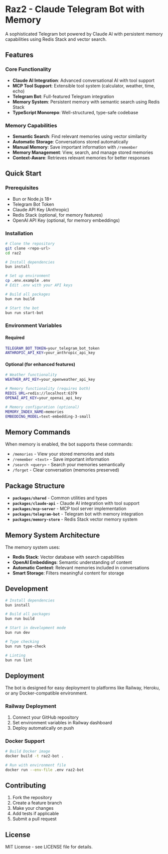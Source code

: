 # Raz2 - Claude Telegram Bot with Memory

A sophisticated Telegram bot powered by Claude AI with persistent memory capabilities using Redis Stack and vector search.

## Features

### Core Functionality
- **Claude AI Integration**: Advanced conversational AI with tool support
- **MCP Tool Support**: Extensible tool system (calculator, weather, time, echo)
- **Telegram Bot**: Full-featured Telegram integration
- **Memory System**: Persistent memory with semantic search using Redis Stack
- **TypeScript Monorepo**: Well-structured, type-safe codebase

### Memory Capabilities  
- **Semantic Search**: Find relevant memories using vector similarity
- **Automatic Storage**: Conversations stored automatically
- **Manual Memory**: Save important information with `/remember`
- **Memory Management**: View, search, and manage stored memories
- **Context-Aware**: Retrieves relevant memories for better responses

## Quick Start

### Prerequisites
- Bun or Node.js 18+
- Telegram Bot Token
- Claude API Key (Anthropic)
- Redis Stack (optional, for memory features)
- OpenAI API Key (optional, for memory embeddings)

### Installation

```bash
# Clone the repository
git clone <repo-url>
cd raz2

# Install dependencies
bun install

# Set up environment
cp .env.example .env
# Edit .env with your API keys

# Build all packages
bun run build

# Start the bot
bun run start-bot
```

### Environment Variables

#### Required
```bash
TELEGRAM_BOT_TOKEN=your_telegram_bot_token
ANTHROPIC_API_KEY=your_anthropic_api_key
```

#### Optional (for enhanced features)
```bash
# Weather functionality
WEATHER_API_KEY=your_openweather_api_key

# Memory functionality (requires both)
REDIS_URL=redis://localhost:6379
OPENAI_API_KEY=your_openai_api_key

# Memory configuration (optional)
MEMORY_INDEX_NAME=memories
EMBEDDING_MODEL=text-embedding-3-small
```

## Memory Commands

When memory is enabled, the bot supports these commands:

- `/memories` - View your stored memories and stats
- `/remember <text>` - Save important information
- `/search <query>` - Search your memories semantically  
- `/forget` - Clear conversation (memories preserved)

## Package Structure

- **`packages/shared`** - Common utilities and types
- **`packages/claude-api`** - Claude AI integration with tool support
- **`packages/mcp-server`** - MCP tool server implementation
- **`packages/telegram-bot`** - Telegram bot with memory integration
- **`packages/memory-store`** - Redis Stack vector memory system

## Memory System Architecture

The memory system uses:
- **Redis Stack**: Vector database with search capabilities
- **OpenAI Embeddings**: Semantic understanding of content
- **Automatic Context**: Relevant memories included in conversations
- **Smart Storage**: Filters meaningful content for storage

## Development

```bash
# Install dependencies
bun install

# Build all packages
bun run build

# Start in development mode
bun run dev

# Type checking
bun run type-check

# Linting
bun run lint
```

## Deployment

The bot is designed for easy deployment to platforms like Railway, Heroku, or any Docker-compatible environment.

### Railway Deployment
1. Connect your GitHub repository
2. Set environment variables in Railway dashboard
3. Deploy automatically on push

### Docker Support
```bash
# Build Docker image
docker build -t raz2-bot .

# Run with environment file
docker run --env-file .env raz2-bot
```

## Contributing

1. Fork the repository
2. Create a feature branch
3. Make your changes
4. Add tests if applicable
5. Submit a pull request

## License

MIT License - see LICENSE file for details. 